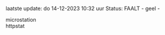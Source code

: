 laatste update: 
do 14-12-2023 10:32   uur 
Status: FAALT - geel - 
<div class="service Y">microstation</div><div class="service G">httpstat</div>